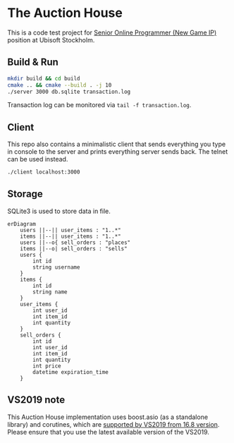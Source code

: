 # The Auction House

This is a code test project for [Senior Online Programmer (New Game IP)](https://www.ubisoft.com/en-us/company/careers/search/743999932289413-senior-online-programmer-new-game-ip-) position at Ubisoft Stockholm.

## Build & Run

```sh
mkdir build && cd build
cmake .. && cmake --build . -j 10
./server 3000 db.sqlite transaction.log
```

Transaction log can be monitored via `tail -f transaction.log`.

## Client

This repo also contains a minimalistic client that sends everything you type in console to the server and prints everything server sends back. The telnet can be used instead.

```sh
./client localhost:3000
```

## Storage

SQLite3 is used to store data in file.

```mermaid
erDiagram
    users ||--|| user_items : "1..*"
    items ||--|| user_items : "1..*"
    users ||--o{ sell_orders : "places"
    items ||--o| sell_orders : "sells"
    users {
        int id
        string username
    }
    items {
        int id
        string name
    }
    user_items {
        int user_id
        int item_id
        int quantity
    }
    sell_orders {
        int id
        int user_id
        int item_id
        int quantity
        int price
        datetime expiration_time
    }
```

## VS2019 note

This Auction House implementation uses boost.asio (as a standalone library) and corutines, which are [supported by VS2019 from 16.8 version](https://learn.microsoft.com/en-us/cpp/overview/visual-cpp-language-conformance?view=msvc-170). Please ensure that you use the latest available version of the VS2019.
